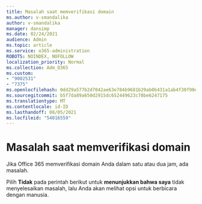 ```yaml
---
title: Masalah saat memverifikasi domain
ms.author: v-smandalika
author: v-smandalika
manager: dansimp
ms.date: 02/24/2021
audience: Admin
ms.topic: article
ms.service: o365-administration
ROBOTS: NOINDEX, NOFOLLOW
localization_priority: Normal
ms.collection: Adm_O365
ms.custom:
- "9002531"
- "7375"
ms.openlocfilehash: 0dd29a577b2d7042ae63e784b9681b29ab0b431a1ab4f30f90e49aaa03c7c0ed
ms.sourcegitcommit: b5f7da89a650d2915dc652449623c78be6247175
ms.translationtype: MT
ms.contentlocale: id-ID
ms.lasthandoff: 08/05/2021
ms.locfileid: "54016559"
---
```

# <a name="problem-verifying-a-domain"></a>Masalah saat memverifikasi domain

Jika Office 365 memverifikasi domain Anda dalam satu atau dua jam, ada masalah.

Pilih **Tidak** pada perintah berikut untuk **menunjukkan bahwa saya** tidak menyelesaikan masalah, lalu Anda akan melihat opsi untuk berbicara dengan manusia.
